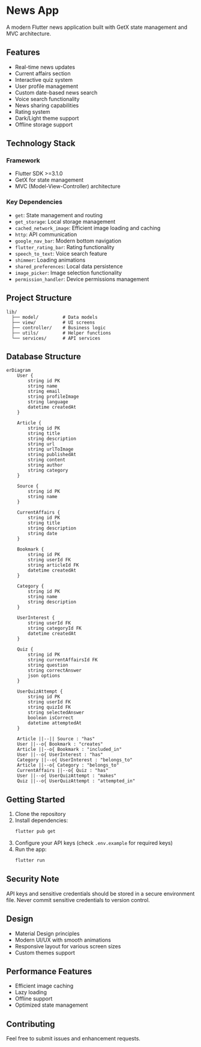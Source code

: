 # News App

A modern Flutter news application built with GetX state management and MVC architecture.

## Features

- Real-time news updates
- Current affairs section
- Interactive quiz system
- User profile management
- Custom date-based news search
- Voice search functionality
- News sharing capabilities
- Rating system
- Dark/Light theme support
- Offline storage support

## Technology Stack

### Framework
- Flutter SDK >=3.1.0
- GetX for state management
- MVC (Model-View-Controller) architecture

### Key Dependencies
- `get`: State management and routing
- `get_storage`: Local storage management
- `cached_network_image`: Efficient image loading and caching
- `http`: API communication
- `google_nav_bar`: Modern bottom navigation
- `flutter_rating_bar`: Rating functionality
- `speech_to_text`: Voice search feature
- `shimmer`: Loading animations
- `shared_preferences`: Local data persistence
- `image_picker`: Image selection functionality
- `permission_handler`: Device permissions management

## Project Structure
```
lib/
  ├── model/         # Data models
  ├── view/          # UI screens
  ├── controller/    # Business logic
  ├── utils/         # Helper functions
  └── services/      # API services
```

## Database Structure
```mermaid
erDiagram
    User {
        string id PK
        string name
        string email
        string profileImage
        string language
        datetime createdAt
    }
    
    Article {
        string id PK
        string title
        string description
        string url
        string urlToImage
        string publishedAt
        string content
        string author
        string category
    }
    
    Source {
        string id PK
        string name
    }
    
    CurrentAffairs {
        string id PK
        string title
        string description
        string date
    }
    
    Bookmark {
        string id PK
        string userId FK
        string articleId FK
        datetime createdAt
    }
    
    Category {
        string id PK
        string name
        string description
    }
    
    UserInterest {
        string userId FK
        string categoryId FK
        datetime createdAt
    }
    
    Quiz {
        string id PK
        string currentAffairsId FK
        string question
        string correctAnswer
        json options
    }
    
    UserQuizAttempt {
        string id PK
        string userId FK
        string quizId FK
        string selectedAnswer
        boolean isCorrect
        datetime attemptedAt
    }

    Article ||--|| Source : "has"
    User ||--o{ Bookmark : "creates"
    Article ||--o{ Bookmark : "included_in"
    User ||--o{ UserInterest : "has"
    Category ||--o{ UserInterest : "belongs_to"
    Article ||--o{ Category : "belongs_to"
    CurrentAffairs ||--o{ Quiz : "has"
    User ||--o{ UserQuizAttempt : "makes"
    Quiz ||--o{ UserQuizAttempt : "attempted_in"
```

## Getting Started

1. Clone the repository
2. Install dependencies:
   ```bash
   flutter pub get
   ```
3. Configure your API keys (check `.env.example` for required keys)
4. Run the app:
   ```bash
   flutter run
   ```

## Security Note
API keys and sensitive credentials should be stored in a secure environment file. Never commit sensitive credentials to version control.

## Design
- Material Design principles
- Modern UI/UX with smooth animations
- Responsive layout for various screen sizes
- Custom themes support

## Performance Features
- Efficient image caching
- Lazy loading
- Offline support
- Optimized state management

## Contributing
Feel free to submit issues and enhancement requests.
